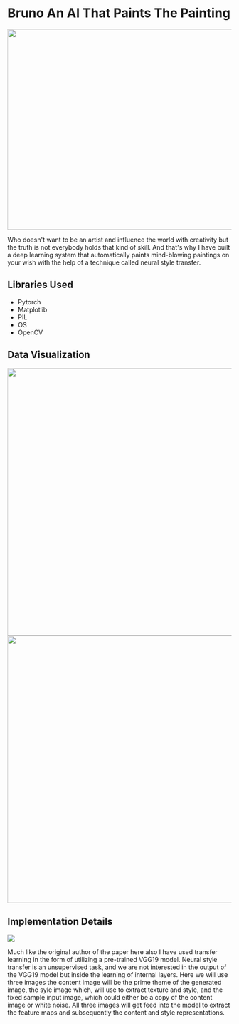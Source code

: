 # Bruno An AI That Paints The Painting
<img src="https://github.com/NavinBondade/Bruno-An-AI-That-Paints-The-Painting/blob/main/Generated%20Images/display.png" width="950" height="450">
<p>Who doesn't want to be an artist and influence the world with creativity but the truth is not everybody holds that kind of skill. And that's why I have built a deep learning system that automatically paints mind-blowing paintings on your wish with the help of a technique called neural style transfer.</p>
<h2>Libraries Used</h2>
<ul>
  <li>Pytorch</li>
  <li>Matplotlib</li>
  <li>PIL</li>
  <li>OS</li>
  <li>OpenCV</li>
</ul>
<h2>Data Visualization</h2>
<img src="https://github.com/NavinBondade/Bruno-An-AI-That-Paints-The-Painting/blob/main/Dataset/Content%20Images/all%20content%20images.png" width="950" height="600">
<br>
<img src="https://github.com/NavinBondade/Bruno-An-AI-That-Paints-The-Painting/blob/main/Dataset/Style%20Images/all%20style%20images.png" width="950" height="600">
<h2>Implementation Details</h2>
<img src="https://i.morioh.com/201021/1324b387.webp">
<p>Much like the original author of the paper here also I have used transfer learning in the form of utilizing a pre-trained VGG19 model. Neural style transfer is an unsupervised task, and we are not interested in the output of the VGG19 model but inside the learning of internal layers. Here we will use three images the content image will be the prime theme of the generated image, the syle image which, will use to extract texture and style, and the fixed sample input image, which could either be a copy of the content image or white noise. All three images will get feed into the model to extract the feature maps and subsequently the content and style representations.</p>


